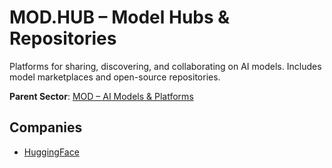 # MOD.HUB – Model Hubs & Repositories

Platforms for sharing, discovering, and collaborating on AI models. Includes model marketplaces and open-source repositories.


**Parent Sector**: [MOD – AI Models & Platforms](mod.md)

## Companies

- [HuggingFace](../registry/huggingface.md)
